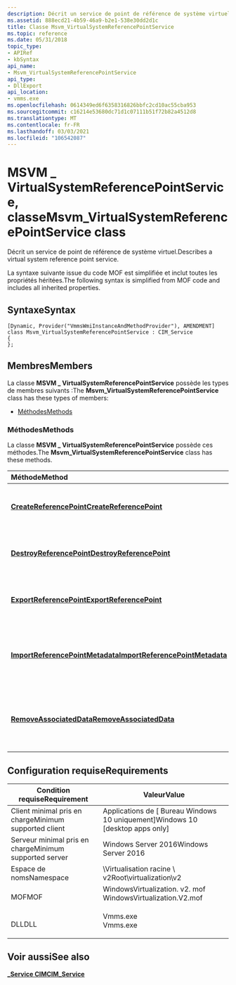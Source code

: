 ```yaml
---
description: Décrit un service de point de référence de système virtuel.
ms.assetid: 888ecd21-4b59-46a9-b2e1-538e30dd2d1c
title: Classe Msvm_VirtualSystemReferencePointService
ms.topic: reference
ms.date: 05/31/2018
topic_type:
- APIRef
- kbSyntax
api_name:
- Msvm_VirtualSystemReferencePointService
api_type:
- DllExport
api_location:
- vmms.exe
ms.openlocfilehash: 0614349ed6f6358316826bbfc2cd10ac55cba953
ms.sourcegitcommit: c16214e53680dc71d1c07111b51f72b82a4512d8
ms.translationtype: MT
ms.contentlocale: fr-FR
ms.lasthandoff: 03/03/2021
ms.locfileid: "106542087"
---
```

# <a name="msvm_virtualsystemreferencepointservice-class"></a><span data-ttu-id="94c8c-103">MSVM \_ VirtualSystemReferencePointService, classe</span><span class="sxs-lookup"><span data-stu-id="94c8c-103">Msvm\_VirtualSystemReferencePointService class</span></span>

<span data-ttu-id="94c8c-104">Décrit un service de point de référence de système virtuel.</span><span class="sxs-lookup"><span data-stu-id="94c8c-104">Describes a virtual system reference point service.</span></span>

<span data-ttu-id="94c8c-105">La syntaxe suivante issue du code MOF est simplifiée et inclut toutes les propriétés héritées.</span><span class="sxs-lookup"><span data-stu-id="94c8c-105">The following syntax is simplified from MOF code and includes all inherited properties.</span></span>

## <a name="syntax"></a><span data-ttu-id="94c8c-106">Syntaxe</span><span class="sxs-lookup"><span data-stu-id="94c8c-106">Syntax</span></span>

``` syntax
[Dynamic, Provider("VmmsWmiInstanceAndMethodProvider"), AMENDMENT]
class Msvm_VirtualSystemReferencePointService : CIM_Service
{
};
```

## <a name="members"></a><span data-ttu-id="94c8c-107">Membres</span><span class="sxs-lookup"><span data-stu-id="94c8c-107">Members</span></span>

<span data-ttu-id="94c8c-108">La classe **MSVM \_ VirtualSystemReferencePointService** possède les types de membres suivants :</span><span class="sxs-lookup"><span data-stu-id="94c8c-108">The **Msvm\_VirtualSystemReferencePointService** class has these types of members:</span></span>

-   [<span data-ttu-id="94c8c-109">Méthodes</span><span class="sxs-lookup"><span data-stu-id="94c8c-109">Methods</span></span>](#methods)

### <a name="methods"></a><span data-ttu-id="94c8c-110">Méthodes</span><span class="sxs-lookup"><span data-stu-id="94c8c-110">Methods</span></span>

<span data-ttu-id="94c8c-111">La classe **MSVM \_ VirtualSystemReferencePointService** possède ces méthodes.</span><span class="sxs-lookup"><span data-stu-id="94c8c-111">The **Msvm\_VirtualSystemReferencePointService** class has these methods.</span></span>



| <span data-ttu-id="94c8c-112">Méthode</span><span class="sxs-lookup"><span data-stu-id="94c8c-112">Method</span></span>                                                                                                       | <span data-ttu-id="94c8c-113">Description</span><span class="sxs-lookup"><span data-stu-id="94c8c-113">Description</span></span>                                                          |
|:-------------------------------------------------------------------------------------------------------------|:---------------------------------------------------------------------|
| [<span data-ttu-id="94c8c-114">**CreateReferencePoint**</span><span class="sxs-lookup"><span data-stu-id="94c8c-114">**CreateReferencePoint**</span></span>](msvm-virtualsystemreferencepointservice-createreferencepoint.md)                 | <span data-ttu-id="94c8c-115">Crée un point de référence d’un système virtuel.</span><span class="sxs-lookup"><span data-stu-id="94c8c-115">Creates a reference point of a virtual system.</span></span><br/>            |
| [<span data-ttu-id="94c8c-116">**DestroyReferencePoint**</span><span class="sxs-lookup"><span data-stu-id="94c8c-116">**DestroyReferencePoint**</span></span>](msvm-virtualsystemreferencepointservice-destroyreferencepoint.md)               | <span data-ttu-id="94c8c-117">Supprime le point de référence spécifié.</span><span class="sxs-lookup"><span data-stu-id="94c8c-117">Deletes the specified reference point.</span></span><br/>                    |
| [<span data-ttu-id="94c8c-118">**ExportReferencePoint**</span><span class="sxs-lookup"><span data-stu-id="94c8c-118">**ExportReferencePoint**</span></span>](msvm-virtualsystemreferencepointservice-exportreferencepoint.md)                 | <span data-ttu-id="94c8c-119">Exporte le point de référence du système virtuel.</span><span class="sxs-lookup"><span data-stu-id="94c8c-119">Exports the reference point of the virtual system.</span></span><br/>        |
| [<span data-ttu-id="94c8c-120">**ImportReferencePointMetadata**</span><span class="sxs-lookup"><span data-stu-id="94c8c-120">**ImportReferencePointMetadata**</span></span>](msvm-virtualsystemreferencepointservice-importreferencepointmetadata.md) | <span data-ttu-id="94c8c-121">Importe les métadonnées de point de référence du système virtuel.</span><span class="sxs-lookup"><span data-stu-id="94c8c-121">Imports reference point metadata of the virtual system.</span></span><br/>   |
| [<span data-ttu-id="94c8c-122">**RemoveAssociatedData**</span><span class="sxs-lookup"><span data-stu-id="94c8c-122">**RemoveAssociatedData**</span></span>](msvm-virtualsystemreferencepointservice-removeassociateddata.md)                 | <span data-ttu-id="94c8c-123">Supprime le journal de données associé au point de référence.</span><span class="sxs-lookup"><span data-stu-id="94c8c-123">Removes the data log associated with the reference point.</span></span><br/> |



 

## <a name="requirements"></a><span data-ttu-id="94c8c-124">Configuration requise</span><span class="sxs-lookup"><span data-stu-id="94c8c-124">Requirements</span></span>



| <span data-ttu-id="94c8c-125">Condition requise</span><span class="sxs-lookup"><span data-stu-id="94c8c-125">Requirement</span></span> | <span data-ttu-id="94c8c-126">Valeur</span><span class="sxs-lookup"><span data-stu-id="94c8c-126">Value</span></span> |
|-------------------------------------|---------------------------------------------------------------------------------------------------------|
| <span data-ttu-id="94c8c-127">Client minimal pris en charge</span><span class="sxs-lookup"><span data-stu-id="94c8c-127">Minimum supported client</span></span><br/> | <span data-ttu-id="94c8c-128">Applications de \[ Bureau Windows 10 uniquement\]</span><span class="sxs-lookup"><span data-stu-id="94c8c-128">Windows 10 \[desktop apps only\]</span></span><br/>                                                             |
| <span data-ttu-id="94c8c-129">Serveur minimal pris en charge</span><span class="sxs-lookup"><span data-stu-id="94c8c-129">Minimum supported server</span></span><br/> | <span data-ttu-id="94c8c-130">Windows Server 2016</span><span class="sxs-lookup"><span data-stu-id="94c8c-130">Windows Server 2016</span></span><br/>                                                                          |
| <span data-ttu-id="94c8c-131">Espace de noms</span><span class="sxs-lookup"><span data-stu-id="94c8c-131">Namespace</span></span><br/>                | <span data-ttu-id="94c8c-132">\\Virtualisation racine \\ v2</span><span class="sxs-lookup"><span data-stu-id="94c8c-132">Root\\virtualization\\v2</span></span><br/>                                                                     |
| <span data-ttu-id="94c8c-133">MOF</span><span class="sxs-lookup"><span data-stu-id="94c8c-133">MOF</span></span><br/>                      | <dl> <span data-ttu-id="94c8c-134"><dt>WindowsVirtualization. v2. mof</dt></span><span class="sxs-lookup"><span data-stu-id="94c8c-134"><dt>WindowsVirtualization.V2.mof</dt></span></span> </dl> |
| <span data-ttu-id="94c8c-135">DLL</span><span class="sxs-lookup"><span data-stu-id="94c8c-135">DLL</span></span><br/>                      | <dl> <span data-ttu-id="94c8c-136"><dt>Vmms.exe</dt></span><span class="sxs-lookup"><span data-stu-id="94c8c-136"><dt>Vmms.exe</dt></span></span> </dl>                     |



## <a name="see-also"></a><span data-ttu-id="94c8c-137">Voir aussi</span><span class="sxs-lookup"><span data-stu-id="94c8c-137">See also</span></span>

<dl> <dt>

[<span data-ttu-id="94c8c-138">**\_Service CIM**</span><span class="sxs-lookup"><span data-stu-id="94c8c-138">**CIM\_Service**</span></span>](cim-service.md)
</dt> </dl>

 

 




